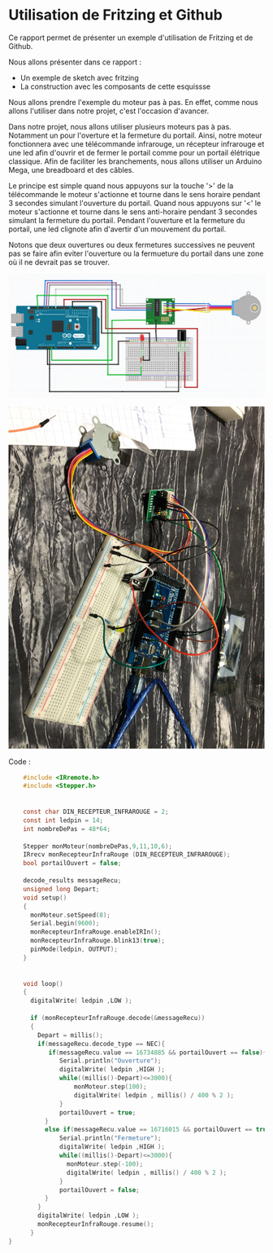 # Utilisation de Fritzing et Github

Ce rapport permet de présenter un exemple d'utilisation de Fritzing et de Github.

Nous allons présenter dans ce rapport : 

- Un exemple de sketch avec fritzing 
- La construction avec les composants de cette esquissse

Nous allons prendre l'exemple du moteur pas à pas. En effet, comme nous allons l'utiliser dans notre projet, c'est l'occasion d'avancer.

Dans notre projet, nous allons utiliser plusieurs moteurs pas à pas. Notamment un pour l'overture et la fermeture du portail. 
Ainsi, notre moteur fonctionnera avec une télécommande infrarouge, un récepteur infrarouge et une led afin d'ouvrir et de fermer le portail comme pour un portail élétrique classique. Afin de faciliter les branchements, nous allons utiliser un Arduino Mega, une breadboard et des câbles.

Le principe est simple quand nous appuyons sur la touche '>' de la télécommande le moteur s'actionne et tourne dans le sens horaire pendant 3 secondes simulant l'ouverture du portail. Quand nous appuyons sur '<' le moteur s'actionne et tourne dans le sens anti-horaire pendant 3 secondes simulant la fermeture du portail. Pendant l'ouverture et la fermeture du portail, une led clignote afin d'avertir d'un mouvement du portail.

Notons que deux ouvertures ou deux fermetures successives ne peuvent pas se faire afin eviter l'ouverture ou la fermueture du portail dans une zone où il ne devrait pas se trouver.

![Schéma moteur pas à pas](./sketch.png?raw=true)

![Branchement moteur pas à pas](./schematic.png?raw=true)

Code :

```C
    #include <IRremote.h>
    #include <Stepper.h>


    const char DIN_RECEPTEUR_INFRAROUGE = 2;
    const int ledpin = 14;
    int nombreDePas = 48*64;

    Stepper monMoteur(nombreDePas,9,11,10,6);
    IRrecv monRecepteurInfraRouge (DIN_RECEPTEUR_INFRAROUGE);
    bool portailOuvert = false;
    
    decode_results messageRecu;
    unsigned long Depart;
    void setup()
    {
      monMoteur.setSpeed(8);
      Serial.begin(9600);
      monRecepteurInfraRouge.enableIRIn();
      monRecepteurInfraRouge.blink13(true);
      pinMode(ledpin, OUTPUT);    
    }
    

    void loop()
    {
      digitalWrite( ledpin ,LOW );

      if (monRecepteurInfraRouge.decode(&messageRecu))
      {
        Depart = millis();
        if(messageRecu.decode_type == NEC){
           if(messageRecu.value == 16734885 && portailOuvert == false){
              Serial.println("Ouverture");
              digitalWrite( ledpin ,HIGH );
              while((millis()-Depart)<=3000){
                  monMoteur.step(100);
                  digitalWrite( ledpin , millis() / 400 % 2 );
              }
              portailOuvert = true;
          }
          else if(messageRecu.value == 16716015 && portailOuvert == true){
              Serial.println("Fermeture");   
              digitalWrite( ledpin ,HIGH );
              while((millis()-Depart)<=3000){
                monMoteur.step(-100);
                digitalWrite( ledpin , millis() / 400 % 2 );
              }
              portailOuvert = false;
          }
        }
        digitalWrite( ledpin ,LOW );
        monRecepteurInfraRouge.resume();
      }
}
```



